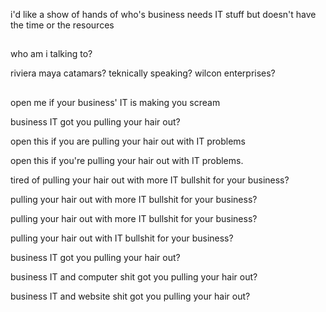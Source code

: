 i'd like a show of hands of who's business needs IT stuff but doesn't have the time or the resources

##

who am i talking to?

riviera maya catamars? teknically speaking? wilcon enterprises?


##

open me if your business' IT is making you scream

business IT got you pulling your hair out?

open this if you are pulling your hair out with IT problems

open this if you're pulling your hair out with IT problems.

tired of pulling your hair out with more IT bullshit for your business?

pulling your hair out with more IT bullshit for your business?

pulling your hair out with more IT bullshit for your business?

pulling your hair out with IT bullshit for your business?


business IT got you pulling your hair out?

business IT and computer shit got you pulling your hair out?

business IT and website shit got you pulling your hair out?